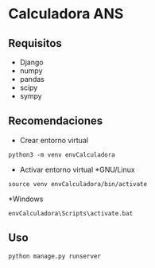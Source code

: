 # Calculadora ANS

## Requisitos
- Django
- numpy          
- pandas   
- scipy          
- sympy  

## Recomendaciones
- Crear entorno virtual 
```
python3 -m venv envCalculadora
```
- Activar entorno virtual
*GNU/Linux
```
source venv envCalculadora/bin/activate 
```
*Windows
```
envCalculadora\Scripts\activate.bat
```

## Uso
```
python manage.py runserver
```
